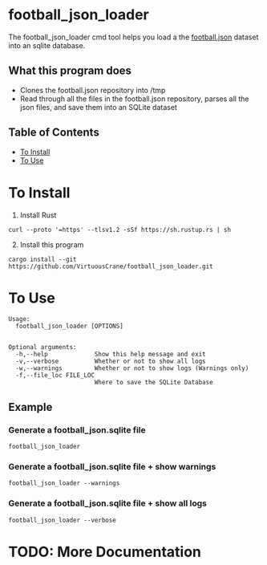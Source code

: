 # football_json_loader
The football_json_loader cmd tool helps you load a the [football.json](https://github.com/openfootball/football.json) dataset into an sqlite database.

## What this program does
- Clones the football.json repository into /tmp
- Read through all the files in the football.json repository, parses all the json files, and save them into an SQLite dataset

## Table of Contents
- [To Install](#to-install)
- [To Use](#to-use)

# To Install
1) Install Rust
```
curl --proto '=https' --tlsv1.2 -sSf https://sh.rustup.rs | sh
```

2) Install this program
```
cargo install --git https://github.com/VirtuousCrane/football_json_loader.git
```

# To Use
```
Usage:
  football_json_loader [OPTIONS]


Optional arguments:
  -h,--help             Show this help message and exit
  -v,--verbose          Whether or not to show all logs
  -w,--warnings         Whether or not to show logs (Warnings only)
  -f,--file_loc FILE_LOC
                        Where to save the SQLite Database
```

## Example
### Generate a football_json.sqlite file
```
football_json_loader
```

### Generate a football_json.sqlite file + show warnings
```
football_json_loader --warnings
```

### Generate a football_json.sqlite file + show all logs
```
football_json_loader --verbose
```

# TODO: More Documentation
